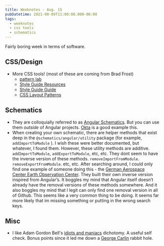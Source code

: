 ```yaml
---
title: Weeknotes - Aug. 15
pubDatetime: 2021-08-09T11:00:00.000-06:00
tags:
  - weeknotes
  - css tools
  - schematics
---
```


Fairly boring week in terms of software.

## CSS/Design

- More CSS tools! (most of these are coming from Brad Frost)
  - [pattern lab](https://patternlab.io/)
  - [Style Guide Resources](http://styleguides.io/)
  - [Style Guide Guide](https://bradfrost.github.io/style-guide-guide/)
  - [CSS Layout Patterns](https://csslayout.io/patterns)

## Schematics

- They are colloquially referred to as [Angular Schematics]. But you can use them _outside_ of Angular projects. [Okta] is a good example this.
- When creating your own schematic, there are helper methods that exist deep in the `@schematics/angular/utility` package (for example, `addImportToModule` ). I wish these were better documented, but whatever, I found them. However, these utility methods are additive. `addImportToModule`, `addExportToModule`, etc, etc. They dont seem to have the inverse version of these methods. `removeImportFromModule`. `removeExportFromModule`. etc, etc. After searching around, I could only find one example of someone doing this - the [German Aerospace Center Earth Observation Center]. They built their own inverse version inspired from Angular’s. It boggles my mind that Angular itself doesn’t already have the removal versions of these methods somewhere. And it also boggles my mind that I legit can only find one removal version in all of Github. This seems like a very common thing to be doing. It seems far more likely that im missing something or putting in the wrong search keys.

## Misc

- I like Adam Gordon Bell's [idiots and maniacs] dichotomy. A useful self check. Bonus points since it led me down a [George Carlin] rabbit hole.

[okta]: https://github.com/oktadev/schematics
[angular schematics]: https://angular.io/guide/schematics
[german aerospace center earth observation center]: https://github.com/dlr-eoc/ukis-frontend-libraries/blob/2a65df0d22dbcba1998a6cc6bdd125555965ad55/projects/core-ui/schematics/ast-utils.ts#L150
[idiots and maniacs]: https://earthly.dev/blog/idiots-and-maniacs/
[george carlin]: https://youtu.be/T7YcQ5wh4Ds
